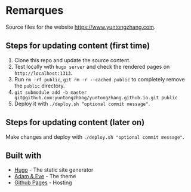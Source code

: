 # Remarques

Source files for the website https://www.yuntongzhang.com.

## Steps for updating content (first time)

1. Clone this repo and update the source content.
2. Test locally with `hugo server` and check the rendered pages on `http://localhost:1313`.
3. Run `rm -rf public`, `git rm -r --cached public` to completely remove the `public` directory.
4. `git submodule add -b master git@github.com:yuntongzhang/yuntongzhang.github.io.git public`
5. Deploy it with `./deploy.sh "optional commit message"`.

## Steps for updating content (later on)

Make changes and deploy with `./deploy.sh "optional commit message"`.

## Built with

- [Hugo](https://gohugo.io/) - The static site generator
- [Adam & Eve](https://github.com/blankoworld/hugo_theme_adam_eve) - The theme
- [Github Pages](https://pages.github.com/) - Hosting
